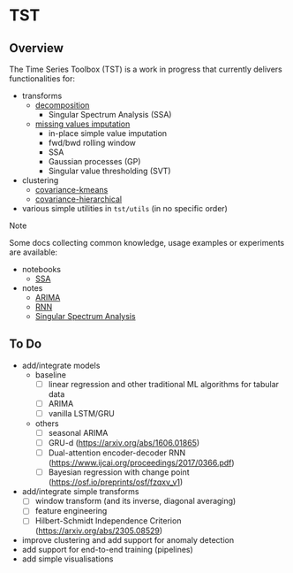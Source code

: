 # TST

## Overview
The Time Series Toolbox (TST) is a work in progress that currently delivers functionalities for:
- transforms
   - [decomposition](tst/transform/decompose.py)
      - Singular Spectrum Analysis (SSA)
   - [missing values imputation](tst/transform/impute.py)
      - in-place simple value imputation
      - fwd/bwd rolling window
      - SSA
      - Gaussian processes (GP)
      - Singular value thresholding (SVT) 
- clustering
   - [covariance-kmeans](tst/cluster/covariance_kmeans.py)
   - [covariance-hierarchical](tst/cluster/covariance_hierarchical.py)
- various simple utilities in `tst/utils` (in no specific order)

> [!NOTE]
> Some docs collecting common knowledge, usage examples or experiments are available:
> - notebooks
>    - [SSA](docs/notebooks/ssa.ipynb)
> - notes
>    - [ARIMA](docs/notes/arima.pdf)
>    - [RNN](docs/notes/rnn.pdf)
>    - [Singular Spectrum Analysis](docs/notes/ssa.pdf)

## To Do 
- add/integrate models
   - baseline
      - [ ] linear regression and other traditional ML algorithms for tabular data
     -  [ ] ARIMA
      - [ ] vanilla LSTM/GRU
   - others
      - [ ] seasonal ARIMA 
      - [ ] GRU-d (https://arxiv.org/abs/1606.01865)
      - [ ] Dual-attention encoder-decoder RNN (https://www.ijcai.org/proceedings/2017/0366.pdf) 
      - [ ] Bayesian regression with change point (https://osf.io/preprints/osf/fzqxv_v1)
- add/integrate simple transforms
   - [ ] window transform (and its inverse, diagonal averaging) 
   - [ ] feature engineering
   - [ ] Hilbert-Schmidt Independence Criterion (https://arxiv.org/abs/2305.08529)
- improve clustering and add support for anomaly detection
- add support for end-to-end training (pipelines)
- add simple visualisations
